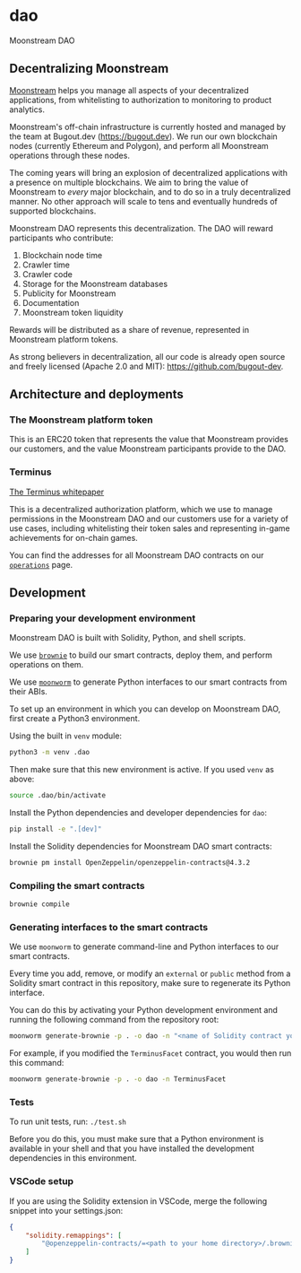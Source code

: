 # dao
Moonstream DAO

## Decentralizing Moonstream

[Moonstream](https://moonstream.to) helps you manage all aspects of your decentralized applications,
from whitelisting to authorization to monitoring to product analytics.

Moonstream's off-chain infrastructure is currently hosted and managed by the team at Bugout.dev (https://bugout.dev).
We run our own blockchain nodes (currently Ethereum and Polygon), and perform all Moonstream operations
through these nodes.

The coming years will bring an explosion of decentralized applications with a presence on multiple
blockchains. We aim to bring the value of Moonstream to *every* major blockchain, and to do so in a
truly decentralized manner. No other approach will scale to tens and eventually hundreds of supported
blockchains.

Moonstream DAO represents this decentralization. The DAO will reward participants who contribute:
1. Blockchain node time
2. Crawler time
3. Crawler code
4. Storage for the Moonstream databases
5. Publicity for Moonstream
6. Documentation
7. Moonstream token liquidity

Rewards will be distributed as a share of revenue, represented in Moonstream platform tokens.

As strong believers in decentralization, all our code is already open source and freely licensed (Apache 2.0
and MIT): https://github.com/bugout-dev.

## Architecture and deployments

### The Moonstream platform token

This is an ERC20 token that represents the value that Moonstream provides our customers, and the value
Moonstream participants provide to the DAO.

### Terminus

[The Terminus whitepaper](./docs/terminus.md)

This is a decentralized authorization platform, which we use to manage permissions in the Moonstream
DAO and our customers use for a variety of use cases, including whitelisting their token sales and
representing in-game achievements for on-chain games.

You can find the addresses for all Moonstream DAO contracts on our [`operations`](./operations/README.md) page.

## Development

### Preparing your development environment

Moonstream DAO is built with Solidity, Python, and shell scripts.

We use [`brownie`](https://github.com/eth-brownie/brownie) to build our smart contracts, deploy them,
and perform operations on them.

We use [`moonworm`](https://github.com/bugout-dev/moonworm) to generate Python interfaces to our smart
contracts from their ABIs.

To set up an environment in which you can develop on Moonstream DAO, first create a Python3 environment.

Using the built in `venv` module:

```bash
python3 -m venv .dao
```

Then make sure that this new environment is active. If you used `venv` as above:

```bash
source .dao/bin/activate
```

Install the Python dependencies and developer dependencies for `dao`:

```bash
pip install -e ".[dev]"
```

Install the Solidity dependencies for Moonstream DAO smart contracts:

```bash
brownie pm install OpenZeppelin/openzeppelin-contracts@4.3.2
```

### Compiling the smart contracts

```bash
brownie compile
```

### Generating interfaces to the smart contracts

We use `moonworm` to generate command-line and Python interfaces to our smart contracts.

Every time you add, remove, or modify an `external` or `public` method from a Solidity smart contract in this repository,
make sure to regenerate its Python interface.

You can do this by activating your Python development environment and running the following command from
the repository root:

```bash
moonworm generate-brownie -p . -o dao -n "<name of Solidity contract you modified>"
```

For example, if you modified the `TerminusFacet` contract, you would then run this command:

```bash
moonworm generate-brownie -p . -o dao -n TerminusFacet
```

### Tests

To run unit tests, run: `./test.sh`

Before you do this, you must make sure that a Python environment is available in your shell and that
you have installed the development dependencies in this environment.

### VSCode setup

If you are using the Solidity extension in VSCode, merge the following snippet into your settings.json:

```json
{
    "solidity.remappings": [
        "@openzeppelin-contracts/=<path to your home directory>/.brownie/packages/OpenZeppelin/openzeppelin-contracts@4.3.2"
    ]
}
```
